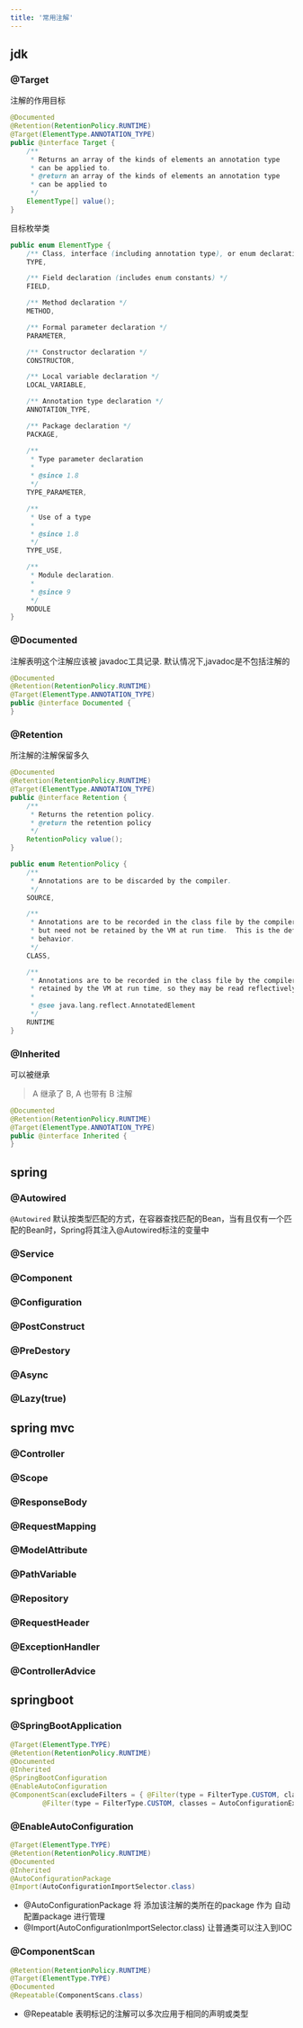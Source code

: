 ```yaml
---
title: '常用注解'
---
```


## jdk

### @Target

注解的作用目标

```java
@Documented
@Retention(RetentionPolicy.RUNTIME)
@Target(ElementType.ANNOTATION_TYPE)
public @interface Target {
    /**
     * Returns an array of the kinds of elements an annotation type
     * can be applied to.
     * @return an array of the kinds of elements an annotation type
     * can be applied to
     */
    ElementType[] value();
}
```

目标枚举类

```java
public enum ElementType {
    /** Class, interface (including annotation type), or enum declaration */
    TYPE,

    /** Field declaration (includes enum constants) */
    FIELD,

    /** Method declaration */
    METHOD,

    /** Formal parameter declaration */
    PARAMETER,

    /** Constructor declaration */
    CONSTRUCTOR,

    /** Local variable declaration */
    LOCAL_VARIABLE,

    /** Annotation type declaration */
    ANNOTATION_TYPE,

    /** Package declaration */
    PACKAGE,

    /**
     * Type parameter declaration
     *
     * @since 1.8
     */
    TYPE_PARAMETER,

    /**
     * Use of a type
     *
     * @since 1.8
     */
    TYPE_USE,

    /**
     * Module declaration.
     *
     * @since 9
     */
    MODULE
}
```

### @Documented

注解表明这个注解应该被 javadoc工具记录. 默认情况下,javadoc是不包括注解的

```java
@Documented
@Retention(RetentionPolicy.RUNTIME)
@Target(ElementType.ANNOTATION_TYPE)
public @interface Documented {
}
```

### @Retention

所注解的注解保留多久

```java
@Documented
@Retention(RetentionPolicy.RUNTIME)
@Target(ElementType.ANNOTATION_TYPE)
public @interface Retention {
    /**
     * Returns the retention policy.
     * @return the retention policy
     */
    RetentionPolicy value();
}

```

```java
public enum RetentionPolicy {
    /**
     * Annotations are to be discarded by the compiler.
     */
    SOURCE,

    /**
     * Annotations are to be recorded in the class file by the compiler
     * but need not be retained by the VM at run time.  This is the default
     * behavior.
     */
    CLASS,

    /**
     * Annotations are to be recorded in the class file by the compiler and
     * retained by the VM at run time, so they may be read reflectively.
     *
     * @see java.lang.reflect.AnnotatedElement
     */
    RUNTIME
}
```

### @Inherited

可以被继承
> A 继承了 B, A 也带有 B 注解

```java
@Documented
@Retention(RetentionPolicy.RUNTIME)
@Target(ElementType.ANNOTATION_TYPE)
public @interface Inherited {
}
```

## spring

### @Autowired

`@Autowired` 默认按类型匹配的方式，在容器查找匹配的Bean，当有且仅有一个匹配的Bean时，Spring将其注入@Autowired标注的变量中

### @Service
### @Component
### @Configuration
### @PostConstruct
### @PreDestory
### @Async
### @Lazy(true)

## spring mvc
### @Controller
### @Scope
### @ResponseBody
### @RequestMapping
### @ModelAttribute
### @PathVariable
### @Repository
### @RequestHeader
### @ExceptionHandler
### @ControllerAdvice

## springboot

### @SpringBootApplication

```java
@Target(ElementType.TYPE)
@Retention(RetentionPolicy.RUNTIME)
@Documented
@Inherited
@SpringBootConfiguration
@EnableAutoConfiguration
@ComponentScan(excludeFilters = { @Filter(type = FilterType.CUSTOM, classes = TypeExcludeFilter.class),
		@Filter(type = FilterType.CUSTOM, classes = AutoConfigurationExcludeFilter.class) })
```


### @EnableAutoConfiguration

```java
@Target(ElementType.TYPE)
@Retention(RetentionPolicy.RUNTIME)
@Documented
@Inherited
@AutoConfigurationPackage
@Import(AutoConfigurationImportSelector.class)
```

* @AutoConfigurationPackage 将 添加该注解的类所在的package 作为 自动配置package 进行管理
* @Import(AutoConfigurationImportSelector.class) 让普通类可以注入到IOC

### @ComponentScan

```java
@Retention(RetentionPolicy.RUNTIME)
@Target(ElementType.TYPE)
@Documented
@Repeatable(ComponentScans.class)
```
* @Repeatable 表明标记的注解可以多次应用于相同的声明或类型